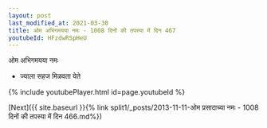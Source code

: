```yaml
---
layout: post
last_modified_at: 2021-03-30
title: ओम अभिगमयया नमः - 1008 दिनों की तपस्या में दिन 467
youtubeId: HFzdwRSpHeU
---
```

 
 
 ओम अभिगमयया नमः  
 
 -  ज्याला सहज मिळवता येते 
 
  
 
  
 
 
 
 
 
 


{% include youtubePlayer.html id=page.youtubeId %}
 
[Next]({{ site.baseurl }}{% link  split1/_posts/2013-11-11-ओम प्रसादाच्या नमः - 1008 दिनों की तपस्या में दिन 466.md%})
 
